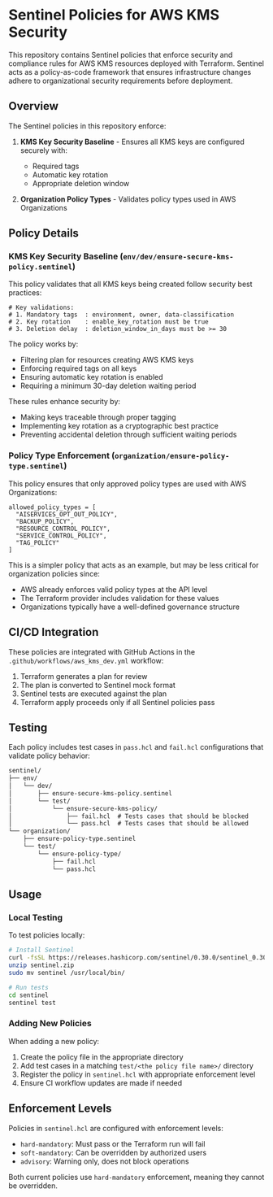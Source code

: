 # Sentinel Policies for AWS KMS Security

This repository contains Sentinel policies that enforce security and compliance rules for AWS KMS resources deployed with Terraform. Sentinel acts as a policy-as-code framework that ensures infrastructure changes adhere to organizational security requirements before deployment.

## Overview

The Sentinel policies in this repository enforce:

1. **KMS Key Security Baseline** - Ensures all KMS keys are configured securely with:
   - Required tags
   - Automatic key rotation
   - Appropriate deletion window

2. **Organization Policy Types** - Validates policy types used in AWS Organizations

## Policy Details

### KMS Key Security Baseline (`env/dev/ensure-secure-kms-policy.sentinel`)

This policy validates that all KMS keys being created follow security best practices:

```hcl
# Key validations:
# 1. Mandatory tags  : environment, owner, data-classification
# 2. Key rotation    : enable_key_rotation must be true
# 3. Deletion delay  : deletion_window_in_days must be >= 30
```

The policy works by:

- Filtering plan for resources creating AWS KMS keys
- Enforcing required tags on all keys
- Ensuring automatic key rotation is enabled
- Requiring a minimum 30-day deletion waiting period

These rules enhance security by:

- Making keys traceable through proper tagging
- Implementing key rotation as a cryptographic best practice
- Preventing accidental deletion through sufficient waiting periods

### Policy Type Enforcement (`organization/ensure-policy-type.sentinel`)

This policy ensures that only approved policy types are used with AWS Organizations:

```hcl
allowed_policy_types = [
  "AISERVICES_OPT_OUT_POLICY",
  "BACKUP_POLICY",
  "RESOURCE_CONTROL_POLICY",
  "SERVICE_CONTROL_POLICY",
  "TAG_POLICY"
]
```

This is a simpler policy that acts as an example, but may be less critical for organization policies since:

- AWS already enforces valid policy types at the API level
- The Terraform provider includes validation for these values
- Organizations typically have a well-defined governance structure

## CI/CD Integration

These policies are integrated with GitHub Actions in the `.github/workflows/aws_kms_dev.yml` workflow:

1. Terraform generates a plan for review
2. The plan is converted to Sentinel mock format
3. Sentinel tests are executed against the plan
4. Terraform apply proceeds only if all Sentinel policies pass

## Testing

Each policy includes test cases in `pass.hcl` and `fail.hcl` configurations that validate policy behavior:

```txt
sentinel/
├── env/
│   └── dev/
│       ├── ensure-secure-kms-policy.sentinel
│       └── test/
│           └── ensure-secure-kms-policy/
│               ├── fail.hcl  # Tests cases that should be blocked
│               └── pass.hcl  # Tests cases that should be allowed
└── organization/
    ├── ensure-policy-type.sentinel
    └── test/
        └── ensure-policy-type/
            ├── fail.hcl
            └── pass.hcl
```

## Usage

### Local Testing

To test policies locally:

```bash
# Install Sentinel
curl -fsSL https://releases.hashicorp.com/sentinel/0.30.0/sentinel_0.30.0_linux_amd64.zip -o sentinel.zip
unzip sentinel.zip
sudo mv sentinel /usr/local/bin/

# Run tests
cd sentinel
sentinel test
```

### Adding New Policies

When adding a new policy:

1. Create the policy file in the appropriate directory
2. Add test cases in a matching `test/<the policy file name>/` directory
3. Register the policy in `sentinel.hcl` with appropriate enforcement level
4. Ensure CI workflow updates are made if needed

## Enforcement Levels

Policies in `sentinel.hcl` are configured with enforcement levels:

- `hard-mandatory`: Must pass or the Terraform run will fail
- `soft-mandatory`: Can be overridden by authorized users
- `advisory`: Warning only, does not block operations

Both current policies use `hard-mandatory` enforcement, meaning they cannot be overridden.
